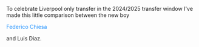 To celebrate Liverpool only transfer in the 2024/2025 transfer window I've made this little comparison between the new boy <p style="color:DodgerBlue;">Federico Chiesa</p> and Luis Diaz.
